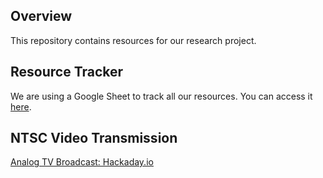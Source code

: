 ## Overview
This repository contains resources for our research project.

## Resource Tracker
We are using a Google Sheet to track all our resources. You can access it [here](https://docs.google.com/spreadsheets/d/1s-1ld8HfH3KKzRbiT5J-Sz-1vabIs-PHhCibd29C6Xw/edit?gid=0#gid=0).

## NTSC Video Transmission
[Analog TV Broadcast: Hackaday.io](https://hackaday.io/project/14904-analog-tv-broadcast-of-the-new-age)
